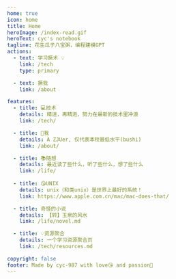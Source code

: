 ```yaml
---
home: true
icon: home
title: Home
heroImage: /index-read.gif
heroText: cyc's notebook
tagline: 花生瓜子八宝粥，编程建模GPT
actions:
  - text: 学习撅术 💡
    link: /tech
    type: primary

  - text: 撅我
    link: /about

features:
  - title: 💻技术
    details: 精进，再精进，努力在最新的技术里冲浪
    link: /tech/

  - title: 🥳我
    details: A ZJUer, 仅代表本校最低水平(bushi)
    link: /about/

  - title: 📚随想
    details: 最近读了些什么，听了些什么，想了些什么
    link: /life/
  
  - title: 😘UNIX
    details: unix（和类unix）是世界上最好的系统！
    link: https://www.apple.com.cn/mac/mac-does-that/

  - title: 奇怪的小说
    details: 【转】玉泉的风水
    link: /life/novel.md

  - title: 💡资源聚合
    details: 一个学习资源聚合页
    link: /tech/resources.md

copyright: false
footer: Made by cyc-987 with love😘 and passion🚀
---
```

